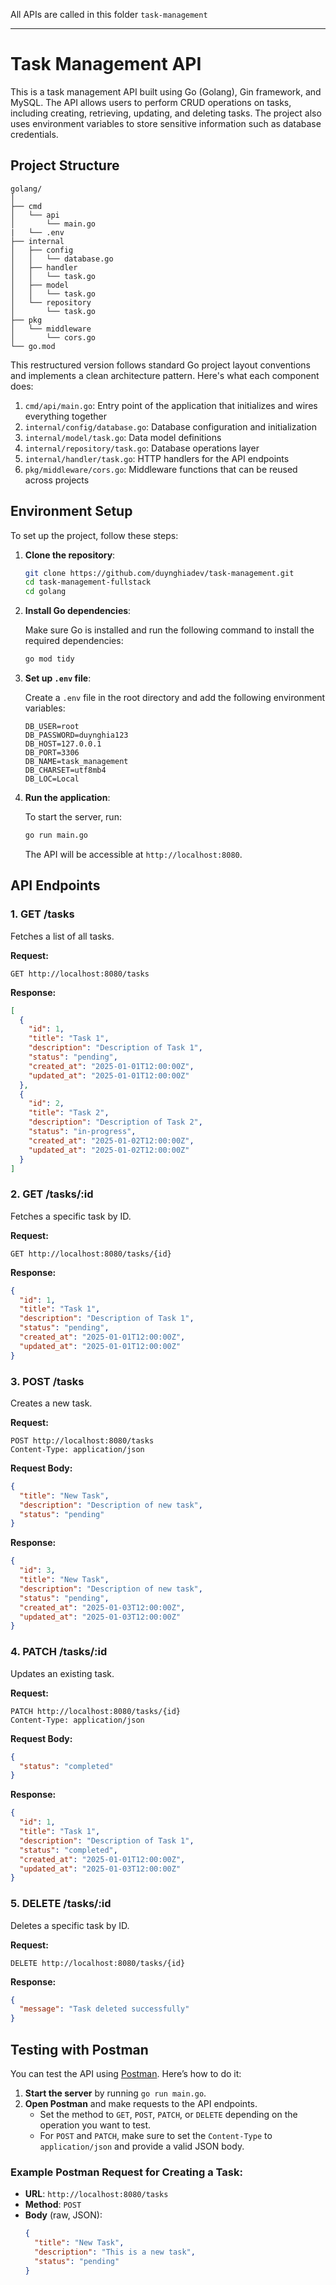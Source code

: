 All APIs are called in this folder `task-management`

---

# Task Management API

This is a task management API built using Go (Golang), Gin framework, and MySQL. The API allows users to perform CRUD operations on tasks, including creating, retrieving, updating, and deleting tasks. The project also uses environment variables to store sensitive information such as database credentials.

## Project Structure

```
golang/
│
├── cmd
│   └── api
│       └── main.go
| 	└── .env
├── internal
│   ├── config
│   │   └── database.go
│   ├── handler
│   │   └── task.go
│   ├── model
│   │   └── task.go
│   └── repository
│       └── task.go
├── pkg
│   └── middleware
│       └── cors.go
└── go.mod
```

This restructured version follows standard Go project layout conventions and implements a clean architecture pattern. Here's what each component does:

1. `cmd/api/main.go`: Entry point of the application that initializes and wires everything together
2. `internal/config/database.go`: Database configuration and initialization
3. `internal/model/task.go`: Data model definitions
4. `internal/repository/task.go`: Database operations layer
5. `internal/handler/task.go`: HTTP handlers for the API endpoints
6. `pkg/middleware/cors.go`: Middleware functions that can be reused across projects

## Environment Setup

To set up the project, follow these steps:

1. **Clone the repository**:

   ```bash
   git clone https://github.com/duynghiadev/task-management.git
   cd task-management-fullstack
   cd golang
   ```

2. **Install Go dependencies**:

   Make sure Go is installed and run the following command to install the required dependencies:

   ```bash
   go mod tidy
   ```

3. **Set up `.env` file**:

   Create a `.env` file in the root directory and add the following environment variables:

   ```env
   DB_USER=root
   DB_PASSWORD=duynghia123
   DB_HOST=127.0.0.1
   DB_PORT=3306
   DB_NAME=task_management
   DB_CHARSET=utf8mb4
   DB_LOC=Local
   ```

4. **Run the application**:

   To start the server, run:

   ```bash
   go run main.go
   ```

   The API will be accessible at `http://localhost:8080`.

## API Endpoints

### 1. **GET /tasks**

Fetches a list of all tasks.

**Request:**

```http
GET http://localhost:8080/tasks
```

**Response:**

```json
[
  {
    "id": 1,
    "title": "Task 1",
    "description": "Description of Task 1",
    "status": "pending",
    "created_at": "2025-01-01T12:00:00Z",
    "updated_at": "2025-01-01T12:00:00Z"
  },
  {
    "id": 2,
    "title": "Task 2",
    "description": "Description of Task 2",
    "status": "in-progress",
    "created_at": "2025-01-02T12:00:00Z",
    "updated_at": "2025-01-02T12:00:00Z"
  }
]
```

### 2. **GET /tasks/:id**

Fetches a specific task by ID.

**Request:**

```http
GET http://localhost:8080/tasks/{id}
```

**Response:**

```json
{
  "id": 1,
  "title": "Task 1",
  "description": "Description of Task 1",
  "status": "pending",
  "created_at": "2025-01-01T12:00:00Z",
  "updated_at": "2025-01-01T12:00:00Z"
}
```

### 3. **POST /tasks**

Creates a new task.

**Request:**

```http
POST http://localhost:8080/tasks
Content-Type: application/json
```

**Request Body:**

```json
{
  "title": "New Task",
  "description": "Description of new task",
  "status": "pending"
}
```

**Response:**

```json
{
  "id": 3,
  "title": "New Task",
  "description": "Description of new task",
  "status": "pending",
  "created_at": "2025-01-03T12:00:00Z",
  "updated_at": "2025-01-03T12:00:00Z"
}
```

### 4. **PATCH /tasks/:id**

Updates an existing task.

**Request:**

```http
PATCH http://localhost:8080/tasks/{id}
Content-Type: application/json
```

**Request Body:**

```json
{
  "status": "completed"
}
```

**Response:**

```json
{
  "id": 1,
  "title": "Task 1",
  "description": "Description of Task 1",
  "status": "completed",
  "created_at": "2025-01-01T12:00:00Z",
  "updated_at": "2025-01-03T12:00:00Z"
}
```

### 5. **DELETE /tasks/:id**

Deletes a specific task by ID.

**Request:**

```http
DELETE http://localhost:8080/tasks/{id}
```

**Response:**

```json
{
  "message": "Task deleted successfully"
}
```

## Testing with Postman

You can test the API using [Postman](https://www.postman.com/). Here’s how to do it:

1. **Start the server** by running `go run main.go`.
2. **Open Postman** and make requests to the API endpoints.
   - Set the method to `GET`, `POST`, `PATCH`, or `DELETE` depending on the operation you want to test.
   - For `POST` and `PATCH`, make sure to set the `Content-Type` to `application/json` and provide a valid JSON body.

### Example Postman Request for Creating a Task:

- **URL**: `http://localhost:8080/tasks`
- **Method**: `POST`
- **Body** (raw, JSON):
  ```json
  {
    "title": "New Task",
    "description": "This is a new task",
    "status": "pending"
  }
  ```
